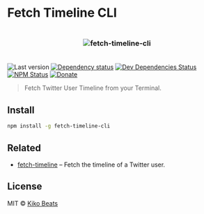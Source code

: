 # Fetch Timeline CLI

<h3 align="center">
  <br>
  <img src="https://i.imgur.com/Mh13XWB.gif" alt="fetch-timeline-cli">
  <br>
  <br>
</h1>

![Last version](https://img.shields.io/github/tag/Kikobeats/fetch-timeline-cli.svg?style=flat-square)
[![Dependency status](http://img.shields.io/david/Kikobeats/fetch-timeline-cli.svg?style=flat-square)](https://david-dm.org/Kikobeats/fetch-timeline-cli)
[![Dev Dependencies Status](http://img.shields.io/david/dev/Kikobeats/fetch-timeline-cli.svg?style=flat-square)](https://david-dm.org/Kikobeats/fetch-timeline-cli#info=devDependencies)
[![NPM Status](http://img.shields.io/npm/dm/fetch-timeline-cli.svg?style=flat-square)](https://www.npmjs.org/package/fetch-timeline-cli)
[![Donate](https://img.shields.io/badge/donate-paypal-blue.svg?style=flat-square)](https://paypal.me/Kikobeats)

> Fetch Twitter User Timeline from your Terminal.

## Install

```bash
npm install -g fetch-timeline-cli
```

## Related

- [fetch-timeline]() – Fetch the timeline of a Twitter user.

## License

MIT © [Kiko Beats](http://kikobeats.com)
